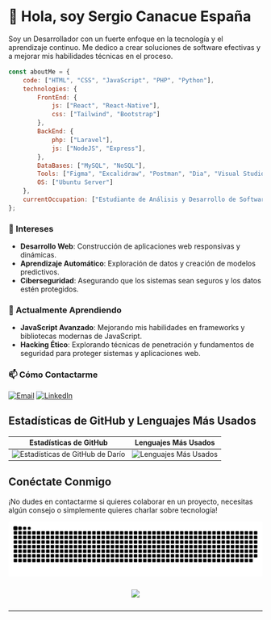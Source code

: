 # 👋 Hola, soy Sergio Canacue España
Soy un Desarrollador con un fuerte enfoque en la tecnología y el aprendizaje continuo. Me dedico a crear soluciones de software efectivas y a mejorar mis habilidades técnicas en el proceso.
```javascript
const aboutMe = {
    code: ["HTML", "CSS", "JavaScript", "PHP", "Python"],
    technologies: {
        FrontEnd: {
            js: ["React", "React-Native"],
            css: ["Tailwind", "Bootstrap"]
        },
        BackEnd: {
            php: ["Laravel"],
            js: ["NodeJS", "Express"],
        },
        DataBases: ["MySQL", "NoSQL"],
        Tools: ["Figma", "Excalidraw", "Postman", "Dia", "Visual Studio Code", "Android Studio"],
        OS: ["Ubuntu Server"]
    },
    currentOccupation: ["Estudiante de Análisis y Desarrollo de Software - Desarrollador Full-Stack"]
};
```

### 👀 Intereses
- **Desarrollo Web**: Construcción de aplicaciones web responsivas y dinámicas.
- **Aprendizaje Automático**: Exploración de datos y creación de modelos predictivos.
- **Ciberseguridad**: Asegurando que los sistemas sean seguros y los datos estén protegidos.

### 🌱 Actualmente Aprendiendo
- **JavaScript Avanzado**: Mejorando mis habilidades en frameworks y bibliotecas modernas de JavaScript.
- **Hacking Ético**: Explorando técnicas de penetración y fundamentos de seguridad para proteger sistemas y aplicaciones web.

### 📫 Cómo Contactarme
[![Email](https://img.shields.io/badge/Email-D14836?style=for-the-badge&logo=gmail&logoColor=white)](sergiocanacue0@gmail.com)
[![LinkedIn](https://img.shields.io/badge/LinkedIn-0077B5?style=for-the-badge&logo=linkedin&logoColor=white)](https://www.linkedin.com/in/dario-jose-zamora-vargas-32b9aa318/)

## Estadísticas de GitHub y Lenguajes Más Usados

| Estadísticas de GitHub | Lenguajes Más Usados |
| --- | --- |
| ![Estadísticas de GitHub de Darío](https://github-readme-stats.vercel.app/api?username=josedvargas31&include_all_commits=true&count_private=true&show_icons=true&line_height=20&title_color=7A7ADB&icon_color=2234AE&text_color=D3D3D3&bg_color=0,000000,130F40) | ![Lenguajes Más Usados](https://github-readme-stats.vercel.app/api/top-langs/?username=josedvargas31&layout=compact&theme=radical) |

## Conéctate Conmigo
¡No dudes en contactarme si quieres colaborar en un proyecto, necesitas algún consejo o simplemente quieres charlar sobre tecnología!

![Snake Animation](https://github.com/josedvargas31/snake_animation/raw/output/snake.svg)

###

<div align="center">
  <img src="https://profile-counter.glitch.me/josedvargas31/count.svg?" />
</div>

###

---

